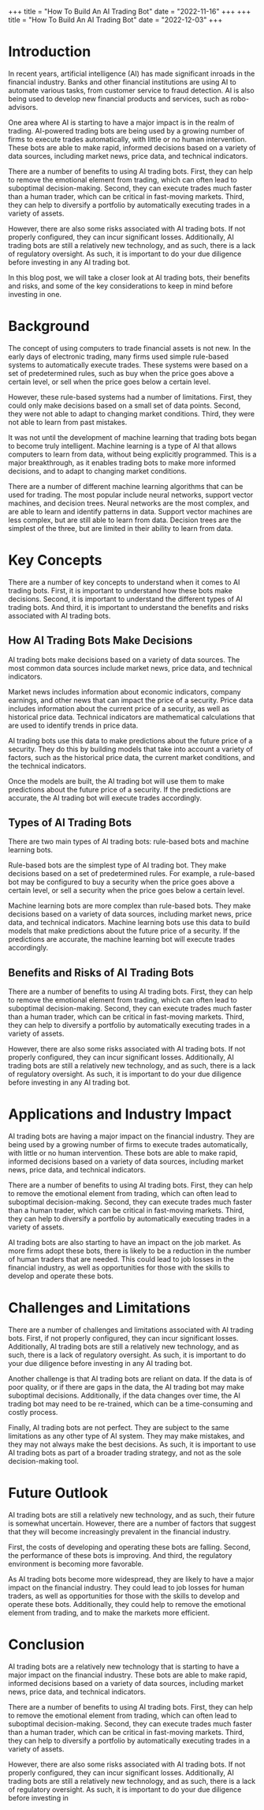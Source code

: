 +++
title = "How To Build An AI Trading Bot"
date = "2022-11-16"
+++
+++
title = "How To Build An AI Trading Bot"
date = "2022-12-03"
+++
# Introduction

In recent years, artificial intelligence (AI) has made significant inroads in the financial industry. Banks and other financial institutions are using AI to automate various tasks, from customer service to fraud detection. AI is also being used to develop new financial products and services, such as robo-advisors.

One area where AI is starting to have a major impact is in the realm of trading. AI-powered trading bots are being used by a growing number of firms to execute trades automatically, with little or no human intervention. These bots are able to make rapid, informed decisions based on a variety of data sources, including market news, price data, and technical indicators.

There are a number of benefits to using AI trading bots. First, they can help to remove the emotional element from trading, which can often lead to suboptimal decision-making. Second, they can execute trades much faster than a human trader, which can be critical in fast-moving markets. Third, they can help to diversify a portfolio by automatically executing trades in a variety of assets.

However, there are also some risks associated with AI trading bots. If not properly configured, they can incur significant losses. Additionally, AI trading bots are still a relatively new technology, and as such, there is a lack of regulatory oversight. As such, it is important to do your due diligence before investing in any AI trading bot.

In this blog post, we will take a closer look at AI trading bots, their benefits and risks, and some of the key considerations to keep in mind before investing in one.

# Background

The concept of using computers to trade financial assets is not new. In the early days of electronic trading, many firms used simple rule-based systems to automatically execute trades. These systems were based on a set of predetermined rules, such as buy when the price goes above a certain level, or sell when the price goes below a certain level.

However, these rule-based systems had a number of limitations. First, they could only make decisions based on a small set of data points. Second, they were not able to adapt to changing market conditions. Third, they were not able to learn from past mistakes.

It was not until the development of machine learning that trading bots began to become truly intelligent. Machine learning is a type of AI that allows computers to learn from data, without being explicitly programmed. This is a major breakthrough, as it enables trading bots to make more informed decisions, and to adapt to changing market conditions.

There are a number of different machine learning algorithms that can be used for trading. The most popular include neural networks, support vector machines, and decision trees. Neural networks are the most complex, and are able to learn and identify patterns in data. Support vector machines are less complex, but are still able to learn from data. Decision trees are the simplest of the three, but are limited in their ability to learn from data.

# Key Concepts

There are a number of key concepts to understand when it comes to AI trading bots. First, it is important to understand how these bots make decisions. Second, it is important to understand the different types of AI trading bots. And third, it is important to understand the benefits and risks associated with AI trading bots.

## How AI Trading Bots Make Decisions

AI trading bots make decisions based on a variety of data sources. The most common data sources include market news, price data, and technical indicators.

Market news includes information about economic indicators, company earnings, and other news that can impact the price of a security. Price data includes information about the current price of a security, as well as historical price data. Technical indicators are mathematical calculations that are used to identify trends in price data.

AI trading bots use this data to make predictions about the future price of a security. They do this by building models that take into account a variety of factors, such as the historical price data, the current market conditions, and the technical indicators.

Once the models are built, the AI trading bot will use them to make predictions about the future price of a security. If the predictions are accurate, the AI trading bot will execute trades accordingly.

## Types of AI Trading Bots

There are two main types of AI trading bots: rule-based bots and machine learning bots.

Rule-based bots are the simplest type of AI trading bot. They make decisions based on a set of predetermined rules. For example, a rule-based bot may be configured to buy a security when the price goes above a certain level, or sell a security when the price goes below a certain level.

Machine learning bots are more complex than rule-based bots. They make decisions based on a variety of data sources, including market news, price data, and technical indicators. Machine learning bots use this data to build models that make predictions about the future price of a security. If the predictions are accurate, the machine learning bot will execute trades accordingly.

## Benefits and Risks of AI Trading Bots

There are a number of benefits to using AI trading bots. First, they can help to remove the emotional element from trading, which can often lead to suboptimal decision-making. Second, they can execute trades much faster than a human trader, which can be critical in fast-moving markets. Third, they can help to diversify a portfolio by automatically executing trades in a variety of assets.

However, there are also some risks associated with AI trading bots. If not properly configured, they can incur significant losses. Additionally, AI trading bots are still a relatively new technology, and as such, there is a lack of regulatory oversight. As such, it is important to do your due diligence before investing in any AI trading bot.

# Applications and Industry Impact

AI trading bots are having a major impact on the financial industry. They are being used by a growing number of firms to execute trades automatically, with little or no human intervention. These bots are able to make rapid, informed decisions based on a variety of data sources, including market news, price data, and technical indicators.

There are a number of benefits to using AI trading bots. First, they can help to remove the emotional element from trading, which can often lead to suboptimal decision-making. Second, they can execute trades much faster than a human trader, which can be critical in fast-moving markets. Third, they can help to diversify a portfolio by automatically executing trades in a variety of assets.

AI trading bots are also starting to have an impact on the job market. As more firms adopt these bots, there is likely to be a reduction in the number of human traders that are needed. This could lead to job losses in the financial industry, as well as opportunities for those with the skills to develop and operate these bots.

# Challenges and Limitations

There are a number of challenges and limitations associated with AI trading bots. First, if not properly configured, they can incur significant losses. Additionally, AI trading bots are still a relatively new technology, and as such, there is a lack of regulatory oversight. As such, it is important to do your due diligence before investing in any AI trading bot.

Another challenge is that AI trading bots are reliant on data. If the data is of poor quality, or if there are gaps in the data, the AI trading bot may make suboptimal decisions. Additionally, if the data changes over time, the AI trading bot may need to be re-trained, which can be a time-consuming and costly process.

Finally, AI trading bots are not perfect. They are subject to the same limitations as any other type of AI system. They may make mistakes, and they may not always make the best decisions. As such, it is important to use AI trading bots as part of a broader trading strategy, and not as the sole decision-making tool.

# Future Outlook

AI trading bots are still a relatively new technology, and as such, their future is somewhat uncertain. However, there are a number of factors that suggest that they will become increasingly prevalent in the financial industry.

First, the costs of developing and operating these bots are falling. Second, the performance of these bots is improving. And third, the regulatory environment is becoming more favorable.

As AI trading bots become more widespread, they are likely to have a major impact on the financial industry. They could lead to job losses for human traders, as well as opportunities for those with the skills to develop and operate these bots. Additionally, they could help to remove the emotional element from trading, and to make the markets more efficient.

# Conclusion

AI trading bots are a relatively new technology that is starting to have a major impact on the financial industry. These bots are able to make rapid, informed decisions based on a variety of data sources, including market news, price data, and technical indicators.

There are a number of benefits to using AI trading bots. First, they can help to remove the emotional element from trading, which can often lead to suboptimal decision-making. Second, they can execute trades much faster than a human trader, which can be critical in fast-moving markets. Third, they can help to diversify a portfolio by automatically executing trades in a variety of assets.

However, there are also some risks associated with AI trading bots. If not properly configured, they can incur significant losses. Additionally, AI trading bots are still a relatively new technology, and as such, there is a lack of regulatory oversight. As such, it is important to do your due diligence before investing in